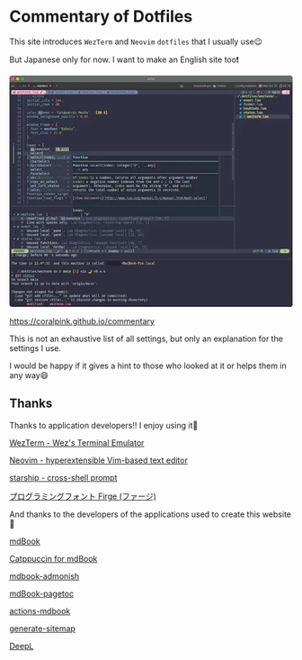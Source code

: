 # Commentary of Dotfiles

This site introduces `WezTerm` and `Neovim` `dotfiles` that I usually use😉

But Japanese only for now. I want to make an English site too❗

![goal](src/goal.webp)

https://coralpink.github.io/commentary

This is not an exhaustive list of all settings, but only an explanation for the settings I use.

I would be happy if it gives a hint to those who looked at it or helps them in any way😄

## Thanks

Thanks to application developers!! I enjoy using it💓

[WezTerm - Wez's Terminal Emulator](https://wezfurlong.org/wezterm/)

[Neovim - hyperextensible Vim-based text editor](https://neovim.io)

[starship - cross-shell prompt](https://starship.rs)

[プログラミングフォント Firge (ファージ)](https://github.com/yuru7/Firge)

And thanks to the developers of the applications used to create this website🤗

[mdBook](https://rust-lang.github.io/mdBook/)

[Catppuccin for mdBook](https://github.com/catppuccin/mdbook)

[mdbook-admonish](https://github.com/tommilligan/mdbook-admonish)

[mdBook-pagetoc](https://github.com/JorelAli/mdBook-pagetoc)

[actions-mdbook](https://github.com/peaceiris/actions-mdbook)

[generate-sitemap](https://github.com/cicirello/generate-sitemap)

[DeepL](https://www.deepl.com/translator)
